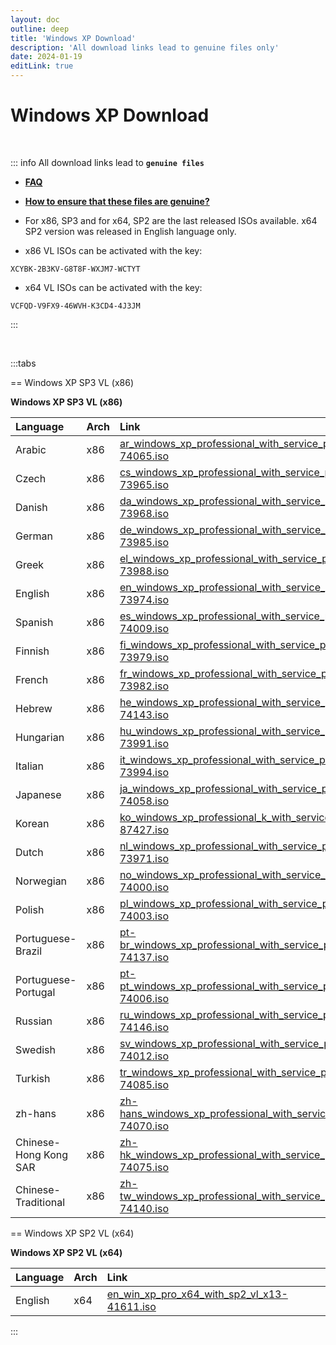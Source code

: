 ```yaml
---
layout: doc
outline: deep
title: 'Windows XP Download'
description: 'All download links lead to genuine files only'
date: 2024-01-19
editLink: true
---
```


# Windows XP Download

<br/>

::: info All download links lead to **`genuine files`**

- [**FAQ**](./genuine-installation-media#faq)

- [**How to ensure that these files are genuine?**][genuine]

- For x86, SP3 and for x64, SP2 are the last released ISOs available. x64 SP2 version was released in English language only.

- x86 VL ISOs can be activated with the key:

```shell
XCYBK-2B3KV-G8T8F-WXJM7-WCTYT
```

- x64 VL ISOs can be activated with the key:

```shell
VCFQD-V9FX9-46WVH-K3CD4-4J3JM
```

::: 

<br/>

:::tabs

== Windows XP SP3 VL (x86)

**Windows XP SP3 VL (x86)**

| Language              | Arch | Link                                                                                                                                                                                   |
|:----------------------|:-----|:---------------------------------------------------------------------------------------------------------------------------------------------------------------------------------------|
| Arabic                | x86  | [ar_windows_xp_professional_with_service_pack_3_x86_cd_vl_x14-74065.iso](https://drive.massgrave.dev/ar_windows_xp_professional_with_service_pack_3_x86_cd_vl_x14-74065.iso)           |
| Czech                 | x86  | [cs_windows_xp_professional_with_service_pack_3_x86_cd_vl_x14-73965.iso](https://drive.massgrave.dev/cs_windows_xp_professional_with_service_pack_3_x86_cd_vl_x14-73965.iso)           |
| Danish                | x86  | [da_windows_xp_professional_with_service_pack_3_x86_cd_vl_x14-73968.iso](https://drive.massgrave.dev/da_windows_xp_professional_with_service_pack_3_x86_cd_vl_x14-73968.iso)           |
| German                | x86  | [de_windows_xp_professional_with_service_pack_3_x86_cd_vl_x14-73985.iso](https://drive.massgrave.dev/de_windows_xp_professional_with_service_pack_3_x86_cd_vl_x14-73985.iso)           |
| Greek                 | x86  | [el_windows_xp_professional_with_service_pack_3_x86_cd_vl_x14-73988.iso](https://drive.massgrave.dev/el_windows_xp_professional_with_service_pack_3_x86_cd_vl_x14-73988.iso)           |
| English               | x86  | [en_windows_xp_professional_with_service_pack_3_x86_cd_vl_x14-73974.iso](https://drive.massgrave.dev/en_windows_xp_professional_with_service_pack_3_x86_cd_vl_x14-73974.iso)           |
| Spanish               | x86  | [es_windows_xp_professional_with_service_pack_3_x86_cd_vl_x14-74009.iso](https://drive.massgrave.dev/es_windows_xp_professional_with_service_pack_3_x86_cd_vl_x14-74009.iso)           |
| Finnish               | x86  | [fi_windows_xp_professional_with_service_pack_3_x86_cd_vl_x14-73979.iso](https://drive.massgrave.dev/fi_windows_xp_professional_with_service_pack_3_x86_cd_vl_x14-73979.iso)           |
| French                | x86  | [fr_windows_xp_professional_with_service_pack_3_x86_cd_vl_x14-73982.iso](https://drive.massgrave.dev/fr_windows_xp_professional_with_service_pack_3_x86_cd_vl_x14-73982.iso)           |
| Hebrew                | x86  | [he_windows_xp_professional_with_service_pack_3_x86_cd_vl_x14-74143.iso](https://drive.massgrave.dev/he_windows_xp_professional_with_service_pack_3_x86_cd_vl_x14-74143.iso)           |
| Hungarian             | x86  | [hu_windows_xp_professional_with_service_pack_3_x86_cd_vl_x14-73991.iso](https://drive.massgrave.dev/hu_windows_xp_professional_with_service_pack_3_x86_cd_vl_x14-73991.iso)           |
| Italian               | x86  | [it_windows_xp_professional_with_service_pack_3_x86_cd_vl_x14-73994.iso](https://drive.massgrave.dev/it_windows_xp_professional_with_service_pack_3_x86_cd_vl_x14-73994.iso)           |
| Japanese              | x86  | [ja_windows_xp_professional_with_service_pack_3_x86_dvd_vl_x14-74058.iso](https://drive.massgrave.dev/ja_windows_xp_professional_with_service_pack_3_x86_dvd_vl_x14-74058.iso)         |
| Korean                | x86  | [ko_windows_xp_professional_k_with_service_pack_3_x86_cd_vl_x14-87427.iso](https://drive.massgrave.dev/ko_windows_xp_professional_k_with_service_pack_3_x86_cd_vl_x14-87427.iso)       |
| Dutch                 | x86  | [nl_windows_xp_professional_with_service_pack_3_x86_cd_vl_x14-73971.iso](https://drive.massgrave.dev/nl_windows_xp_professional_with_service_pack_3_x86_cd_vl_x14-73971.iso)           |
| Norwegian             | x86  | [no_windows_xp_professional_with_service_pack_3_x86_cd_vl_x14-74000.iso](https://drive.massgrave.dev/no_windows_xp_professional_with_service_pack_3_x86_cd_vl_x14-74000.iso)           |
| Polish                | x86  | [pl_windows_xp_professional_with_service_pack_3_x86_cd_vl_x14-74003.iso](https://drive.massgrave.dev/pl_windows_xp_professional_with_service_pack_3_x86_cd_vl_x14-74003.iso)           |
| Portuguese-Brazil     | x86  | [pt-br_windows_xp_professional_with_service_pack_3_x86_cd_vl_x14-74137.iso](https://drive.massgrave.dev/pt-br_windows_xp_professional_with_service_pack_3_x86_cd_vl_x14-74137.iso)     |
| Portuguese-Portugal   | x86  | [pt-pt_windows_xp_professional_with_service_pack_3_x86_cd_vl_x14-74006.iso](https://drive.massgrave.dev/pt-pt_windows_xp_professional_with_service_pack_3_x86_cd_vl_x14-74006.iso)     |
| Russian               | x86  | [ru_windows_xp_professional_with_service_pack_3_x86_cd_vl_x14-74146.iso](https://drive.massgrave.dev/ru_windows_xp_professional_with_service_pack_3_x86_cd_vl_x14-74146.iso)           |
| Swedish               | x86  | [sv_windows_xp_professional_with_service_pack_3_x86_cd_vl_x14-74012.iso](https://drive.massgrave.dev/sv_windows_xp_professional_with_service_pack_3_x86_cd_vl_x14-74012.iso)           |
| Turkish               | x86  | [tr_windows_xp_professional_with_service_pack_3_x86_cd_vl_x14-74085.iso](https://drive.massgrave.dev/tr_windows_xp_professional_with_service_pack_3_x86_cd_vl_x14-74085.iso)           |
| zh-hans               | x86  | [zh-hans_windows_xp_professional_with_service_pack_3_x86_cd_vl_x14-74070.iso](https://drive.massgrave.dev/zh-hans_windows_xp_professional_with_service_pack_3_x86_cd_vl_x14-74070.iso) |
| Chinese-Hong Kong SAR | x86  | [zh-hk_windows_xp_professional_with_service_pack_3_x86_cd_vl_x14-74075.iso](https://drive.massgrave.dev/zh-hk_windows_xp_professional_with_service_pack_3_x86_cd_vl_x14-74075.iso)     |
| Chinese-Traditional   | x86  | [zh-tw_windows_xp_professional_with_service_pack_3_x86_cd_vl_x14-74140.iso](https://drive.massgrave.dev/zh-tw_windows_xp_professional_with_service_pack_3_x86_cd_vl_x14-74140.iso)     |

== Windows XP SP2 VL (x64)

**Windows XP SP2 VL (x64)**

| Language | Arch | Link                                                                                                                   |
|:---------|:-----|:-----------------------------------------------------------------------------------------------------------------------|
| English  | x64  | [en_win_xp_pro_x64_with_sp2_vl_x13-41611.iso](https://drive.massgrave.dev/en_win_xp_pro_x64_with_sp2_vl_x13-41611.iso) |

:::

[genuine]: https://nirevil.github.io/windows-activation/wa/genuine-installation-media#verify-authenticity-of-files
